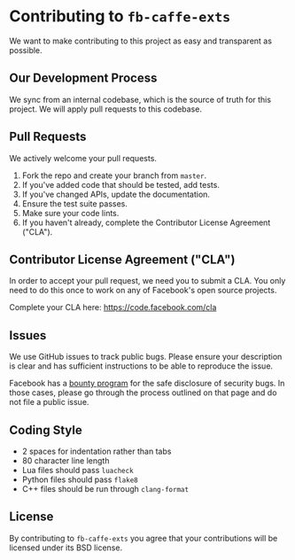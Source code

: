 # Contributing to `fb-caffe-exts`
We want to make contributing to this project as easy and transparent as
possible.

## Our Development Process
We sync from an internal codebase, which is the source of truth for this
project. We will apply pull requests to this codebase.

## Pull Requests
We actively welcome your pull requests.

1. Fork the repo and create your branch from `master`.
2. If you've added code that should be tested, add tests.
3. If you've changed APIs, update the documentation.
4. Ensure the test suite passes.
5. Make sure your code lints.
6. If you haven't already, complete the Contributor License Agreement ("CLA").

## Contributor License Agreement ("CLA")
In order to accept your pull request, we need you to submit a CLA. You only need
to do this once to work on any of Facebook's open source projects.

Complete your CLA here: <https://code.facebook.com/cla>

## Issues
We use GitHub issues to track public bugs. Please ensure your description is
clear and has sufficient instructions to be able to reproduce the issue.

Facebook has a [bounty program](https://www.facebook.com/whitehat/) for the safe
disclosure of security bugs. In those cases, please go through the process
outlined on that page and do not file a public issue.

## Coding Style
* 2 spaces for indentation rather than tabs
* 80 character line length
* Lua files should pass `luacheck`
* Python files should pass `flake8`
* C++ files should be run through `clang-format`

## License
By contributing to `fb-caffe-exts` you agree that your contributions will be licensed
under its BSD license.
